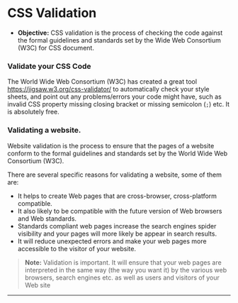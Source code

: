 # CSS Validation 
- **Objective:** CSS validation is the process of checking the code against the formal guidelines and standards set by the Wide Web Consortium (W3C) for CSS document.

### Validate your CSS Code
The World Wide Web Consortium (W3C) has created a great tool https://jigsaw.w3.org/css-validator/ to automatically check your style sheets, and point out any problems/errors your code might have, such as invalid CSS property missing closing bracket or missing semicolon (`;`) etc. It is absolutely free.

### Validating a website. 
Website validation is the process to ensure that the pages of a website conform to the formal guidelines and standards set by the World Wide Web Consortium (W3C).

There are several specific reasons for validating a website, some of them are:
- It helps to create Web pages that are cross-browser, cross-platform compatible.
-  It also likely to be compatible with the future version of Web browsers and Web standards.
- Standards compliant web pages increase the search engines spider visibility and your pages will more likely be appear in search results.
- It will reduce unexpected errors and make your web pages more accessible to the visitor of your website.

> **Note:** Validation is important. It will ensure that your web pages are interpreted in the same way (the way you want it) by the various web browsers, search engines etc. as well as users and visitors of your Web site
---